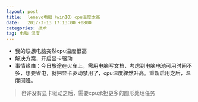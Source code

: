 ```yaml
---
layout: post
title:  lenevo电脑（win10）cpu温度太高
date:   2017-3-13 17:13:00 +0800
categories: 技术
tag: 电脑 温度
---
```


* 我的联想电脑突然cpu温度很高
* 解决方案，开启显卡驱动
* 事情缘由：今日旅途在火车上，需用电脑写文档，考虑到电脑电池可用时间不多，想要省电，就把显卡驱动禁用了，cpu温度骤然升高。重新启用之后，温度回降。

> 也许没有显卡驱动之后，需要cpu承担更多的图形处理任务